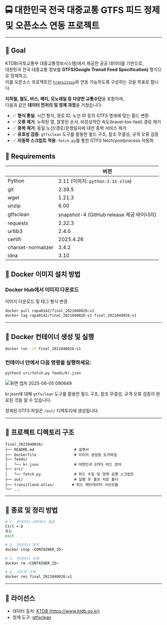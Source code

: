 # 🚍 대한민국 전국 대중교통 GTFS 피드 정제 및 오픈소스 연동 프로젝트

---
## 📌 Goal

KTDB(국토교통부 대중교통정보시스템)에서 제공한 공공 데이터를 기반으로,  
대한민국 전국 대중교통 정보를 **GTFS(Google Transit Feed Specification)** 형식으로 정제하고,  
이를 오픈소스 프로젝트인 [`transitous`](https://github.com/public-transport/transitous)와 연동 가능하도록 구성하는 것을 목표로 합니다.

**지하철, 철도, 버스, 페리, 모노레일 등 다양한 교통수단**을 포함하며,  
다음과 같은 **데이터 전처리 및 정제 과정**을 거쳤습니다:

- ✅ **형식 통일**: 시간 형식, 경로 ID, 노선 ID 등의 GTFS 명세에 맞는 필드 변환
- ✅ **오류 제거**: 누락된 열, 잘못된 순서, 비정상적인 속도(travel-too-fast) 경로 제거
- ✅ **중복 제거**: 동일 노선/경로/운행일자에 대한 중복 서비스 제거
- ✅ **유효성 검증**: `gtfsclean` 도구를 활용한 필드 구조, 참조 무결성, 규격 오류 검증
- ✅ **자동화 스크립트 적용**: `fetch.py`를 통한 GTFS fetch/postprocess 자동화


## 📌 Requirements

| | 버전 |
|-------------|------|
| Python      | 3.11 (이미지: `python:3.11-slim`) |
| git         | 2.39.5 |
| wget        | 1.21.3 |
| unzip       | 6.00 |
| gtfsclean   | snapshot-4 (GitHub release 제공 바이너리) |
| requests | 2.32.3 |
| urllib3  | 2.4.0 |
| certifi  | 2025.4.26 |
| charset-normalizer | 3.4.2 |
| idna     | 3.10 |

## 📌 Docker 이미지 설치 방법

### Docker Hub에서 이미지 다운로드
이미지 다운로드 및 태그 형식 변경
```bash
docker pull rapa0142/final_2021040026:v1
docker tag rapa0142/final_2021040026:v1 final_2021040026:v1
```
---

## 📌 Docker 컨테이너 생성 및 실행

```bash
docker run -it final_2021040026:v1
```

### 컨테이너 안에서 다음 명령을 실행하세요:

```bash
python3 src/fetch.py feeds/kr.json
```
![화면 캡처 2025-06-05 090649](https://github.com/user-attachments/assets/42112298-085f-4658-9f6b-5a5af32fffe5)

kr.json에 대해 `gtfsclean` 도구를 활용한 필드 구조, 참조 무결성, 규격 오류 검증이 완료된 것을 알 수 있습니다.

정제된 GTFS 파일은 `/out/` 디렉토리에 생성됩니다.

---

## 📌 프로젝트 디렉토리 구조

```
final_2021040026/
├── README.md                  # 설명서
├── Dockerfile                 # 이미지 생성용 도커파일
├── feeds/
│   └── kr.json                # 대한민국 GTFS 피드 정의
├── src/
│   └── fetch.py               # 피드 수집 및 정제 실행 스크립트
├── out/                       # 실행 후 결과 저장 폴더
├── transitland-atlas/        # 피드 메타데이터 서브모듈
└── ...
```

---

## 📌 종료 및 정리 방법

```bash
# 1. 컨테이너 내부에서 종료
Ctrl + D
또는
exit

# 2. 컨테이너 정지
docker stop <CONTAINER_ID>

# 3. 컨테이너 삭제
docker rm <CONTAINER_ID>

# 4. 이미지 삭제
docker rmi final_2021040026:v1
```

---

## 📌 라이선스

- 데이터 출처: [KTDB (https://www.ktdb.go.kr)](https://www.ktdb.go.kr)
- 정제 도구: [gtfsclean](https://github.com/public-transport/gtfsclean)
